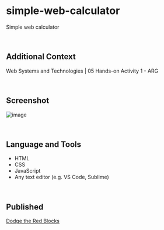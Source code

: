 # simple-web-calculator

Simple web calculator

<br>

## Additional Context

Web Systems and Technologies | 05 Hands-on Activity 1 - ARG

<br>

## Screenshot

![image](https://user-images.githubusercontent.com/84888155/146747903-9941b1e0-09a7-4bb8-a1fd-758ee9441e44.PNG)
  
<br>

## Language and Tools

- HTML
- CSS
- JavaScript
- Any text editor (e.g. VS Code, Sublime)

<br>

## Published

[Dodge the Red Blocks](https://rynrsts.github.io/simple-web-calculator/)